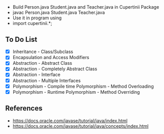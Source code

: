 ##
- Build Person.java Student.java and Teacher.java in Cupertinii Package
- javac Person.java Student.java Teacher.java
- Use it in program using
- import cupertinii.*;

## To Do List

- [x] Inheritance - Class/Subclass
- [x] Encapsulation and Access Modifiers
- [x] Abstraction - Abstract Class
- [x] Abstraction - Completely Abstract Class
- [x] Abstraction - Interface
- [x] Abstraction - Multiple Interfaces
- [x] Polymorphism - Compile time Polymorphism - Method Overloading
- [x] Polymorphism - Runtime Polymorphism - Method Overriding

## References
- https://docs.oracle.com/javase/tutorial/java/index.html
- https://docs.oracle.com/javase/tutorial/java/concepts/index.html
